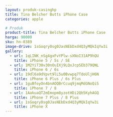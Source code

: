 ```yaml
---
layout: produk-casinghp
title: Tina Belcher Butts iPhone Case
categories: apple

# Produk
product-title: Tina Belcher Butts iPhone Case
harga: 90000
sku: hn-0389
image-drive: 1sGoqry0sg0JasNEbDxd4Q3yMQkIqYw3i
gallery:
  - url: 1qLINK_nSg4gxFvYPlw-sXNoI31AP9hQU
    title: iPhone 5 / 5s / SE
  - url: 1M2YiT30v30nOuIXj9LQxJcpSEb379QNL
    title: iPhone 6 / 6s
  - url: 19dl6a9dVpvt9lL5u0Bvwpq7TdoUljH6N
    title: iPhone 6 Plus / 6s Plus
  - url: 1guBfoyOn4bnAOQBrCcuq9jmqMdGNoQiS
    title: iPhone 7 / 8
  - url: 1AakuaQT2mEmopm8yzotHDi2Qb5KyhAGQ
    title: iPhone 7 Plus / 8 Plus
  - url: 1sGoqry0sg0JasNEbDxd4Q3yMQkIqYw3i
    title: iPhone X
---
```

